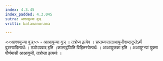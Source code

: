 ```yaml
---
index: 4.3.45
index_padded: 4.3.045
sutra: आश्वयुज्या वुञ्
vritti: balamanorama

---
```

<<आश्वयुज्या वुञ्>> - आआयुज्या वुञ् । तत्रोप्य इत्येव । सप्तम्यन्तादाआयुजीशब्दादुप्तेऽर्थे वुञ्स्यादित्यर्थः । ठञोऽपवाद इति ।कालाट्ठ॑ञिति विहितस्येत्यर्थः । आआयुजका इति । अआयुग्भ्यां युक्ता पौर्णमासी आआयुजी, तत्रोप्ता इत्यर्थः । 
